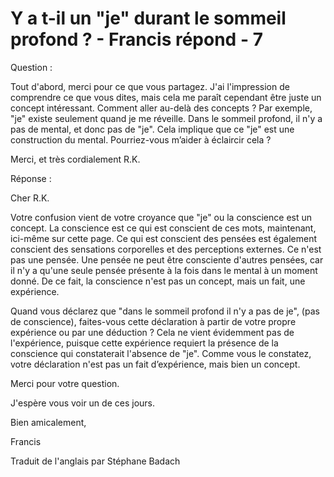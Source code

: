 # Y a t-il un "je" durant le sommeil profond ? - Francis répond - 7

Question : 

Tout d'abord, merci pour ce que vous partagez. J'ai l'impression de comprendre ce que vous dites, mais cela me para&icirc;t cependant &ecirc;tre juste un concept int&eacute;ressant. Comment aller au-del&agrave; des concepts ? Par exemple, &quot;je&quot; existe seulement quand je me r&eacute;veille. Dans le sommeil profond, il n'y a pas de mental, et donc pas de &quot;je&quot;. Cela implique que ce &quot;je&quot; est une construction du mental. Pourriez-vous m&rsquo;aider &agrave; &eacute;claircir cela ? 

Merci, et tr&egrave;s cordialement R.K.

R&eacute;ponse&nbsp;:

Cher R.K.

Votre confusion vient de votre croyance que &quot;je&quot; ou la conscience est un concept. La conscience est ce qui est conscient de ces mots, maintenant, ici-m&ecirc;me sur cette page. Ce qui est conscient des pens&eacute;es est &eacute;galement conscient des sensations corporelles et des perceptions externes. Ce n'est pas une pens&eacute;e. Une pens&eacute;e ne peut &ecirc;tre consciente d'autres pens&eacute;es, car il n'y a qu'une seule pens&eacute;e pr&eacute;sente &agrave; la fois dans le mental &agrave; un moment donn&eacute;. De ce fait, la conscience n'est pas un concept, mais un fait, une exp&eacute;rience.

Quand vous d&eacute;clarez que &quot;dans le sommeil profond il n'y a pas de je&quot;, (pas de conscience), faites-vous cette d&eacute;claration &agrave; partir de votre propre exp&eacute;rience ou par une d&eacute;duction ? Cela ne vient &eacute;videmment pas de l'exp&eacute;rience, puisque cette exp&eacute;rience requiert la pr&eacute;sence de la conscience qui constaterait l'absence de &quot;je&quot;. Comme vous le constatez, votre d&eacute;claration n'est pas un fait d&rsquo;exp&eacute;rience, mais bien un concept.

Merci pour votre question.

J'esp&egrave;re vous voir un de ces jours.

Bien amicalement,

Francis

Traduit de l'anglais par St&eacute;phane Badach

